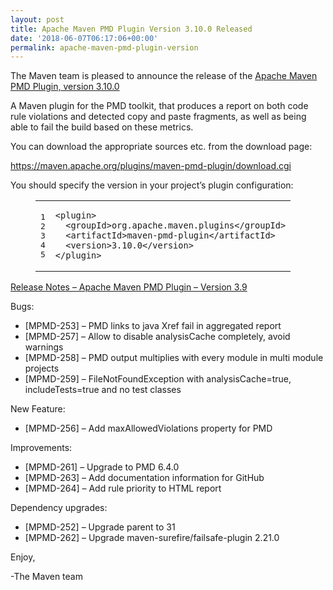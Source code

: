 ```yaml
---
layout: post
title: Apache Maven PMD Plugin Version 3.10.0 Released
date: '2018-06-07T06:17:06+00:00'
permalink: apache-maven-pmd-plugin-version
---
```

<div class="entry-content"><p>The Maven team is pleased to announce the release of the
<a href="http://maven.apache.org/plugins/maven-pmd-plugin/">Apache Maven PMD Plugin, version 3.10.0</a></p>

<p>A Maven plugin for the PMD toolkit, that produces a report on both code rule
violations and detected copy and paste fragments, as well as being able to fail
the build based on these metrics.</p>

<p>You can download the appropriate sources etc. from the download page:</p>

<p><a href="https://maven.apache.org/plugins/maven-pmd-plugin/download.cgi">https://maven.apache.org/plugins/maven-pmd-plugin/download.cgi</a></p>

<p>You should specify the version in your project&rsquo;s plugin configuration:</p>

<figure class='code'><figcaption><span></span></figcaption><div class="highlight"><table><tr><td class="gutter"><pre class="line-numbers"><span class='line-number'>1</span>
<span class='line-number'>2</span>
<span class='line-number'>3</span>
<span class='line-number'>4</span>
<span class='line-number'>5</span>
</pre></td><td class='code'><pre><code class='xml'><span class='line'><span class="nt">&lt;plugin&gt;</span>
</span><span class='line'>  <span class="nt">&lt;groupId&gt;</span>org.apache.maven.plugins<span class="nt">&lt;/groupId&gt;</span>
</span><span class='line'>  <span class="nt">&lt;artifactId&gt;</span>maven-pmd-plugin<span class="nt">&lt;/artifactId&gt;</span>
</span><span class='line'>  <span class="nt">&lt;version&gt;</span>3.10.0<span class="nt">&lt;/version&gt;</span>
</span><span class='line'><span class="nt">&lt;/plugin&gt;</span>
</span></code></pre></td></tr></table></div></figure>




<!-- more -->


<p><a href="https://issues.apache.org/jira/secure/ReleaseNote.jspa?version=12342689&amp;styleName=Text&amp;projectId=12317621">Release Notes &ndash; Apache Maven PMD Plugin &ndash; Version 3.9</a></p>

<p>Bugs:</p>

<ul>
<li>[MPMD-253] &ndash; PMD links to java Xref fail in aggregated report</li>
<li>[MPMD-257] &ndash; Allow to disable analysisCache completely, avoid warnings</li>
<li>[MPMD-258] &ndash; PMD output multiplies with every module in multi module projects</li>
<li>[MPMD-259] &ndash; FileNotFoundException with analysisCache=true, includeTests=true and no test classes</li>
</ul>


<p>New Feature:</p>

<ul>
<li>[MPMD-256] &ndash; Add maxAllowedViolations property for PMD</li>
</ul>


<p>Improvements:</p>

<ul>
<li>[MPMD-261] &ndash; Upgrade to PMD 6.4.0</li>
<li>[MPMD-263] &ndash; Add documentation information for GitHub</li>
<li>[MPMD-264] &ndash; Add rule priority to HTML report</li>
</ul>


<p>Dependency upgrades:</p>

<ul>
<li>[MPMD-252] &ndash; Upgrade parent to 31</li>
<li>[MPMD-262] &ndash; Upgrade maven-surefire/failsafe-plugin 2.21.0</li>
</ul>


<p>Enjoy,</p>

<p>-The Maven team</p>
</div>
